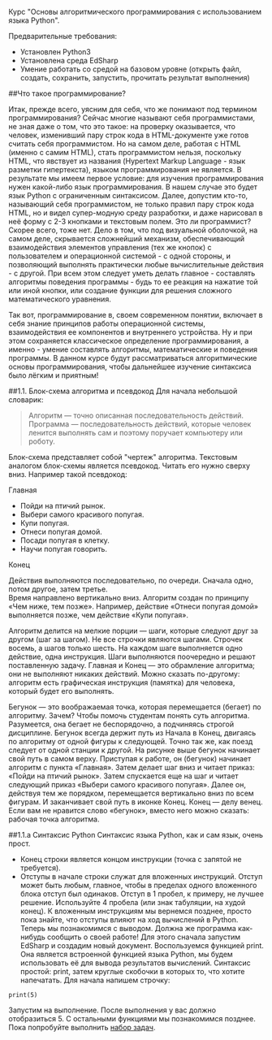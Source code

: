 Курс "Основы алгоритмического программирования с использованием языка Python".

Предварительные требования:

* Установлен Python3
* Установлена среда EdSharp
* Умение работать со средой на базовом уровне (открыть файл, создать, сохранить, запустить, прочитать результат выполнения)

##Что такое программирование?

Итак, прежде всего, уясним для себя, что же понимают под термином программирования? Сейчас многие называют себя программистами, не зная даже о том, что это такое: на проверку оказывается, что человек, изменивший пару строк кода в HTML-документе уже готов считать себя программистом. Но на самом деле, работая с HTML (именно с самим HTML), стать программистом нельзя, поскольку HTML, что явствует из названия (Hypertext Markup Language - язык разметки гипертекста), языком программирования не является.
В результате мы имеем первое условие: для изучения программирования нужен какой-либо язык программирования. В нашем случае это будет язык Python с ограниченным синтаксисом.
Далее, допустим кто-то, называющий себя программистом, не только правил пару строк кода HTML, но и видел супер-модную среду разработки, и даже нарисовал в неё форму с 2-3 кнопками и текстовым полем. Это ли программист? Скорее всего, тоже нет. Дело в том, что под визуальной оболочкой, на самом деле, скрывается сложнейший механизм, обеспечивающий взаимодействия элементов управления (тех же кнопок) с пользователем и операционной системой - с одной стороны, и позволяющий выполнять практически любые вычислительные действия - с другой. При всем этом следует уметь делать главное - составлять алгоритмы поведения программы - будь то ее реакция на нажатие той или иной кнопки, или создание функции для решения сложного математического уравнения.

Так вот, программирование в, своем современном понятии, включает в себя знание принципов работы операционной системы, взаимодействия ее компонентов и внутреннего устройства. Ну и при этом сохраняется классическое определение программирования, а именно - умение составлять алгоритмы, математические и поведения программы. В данном курсе будут рассматриваться алгоритмические основы программирования, чтобы дальнейшее изучение синтаксиса было лёгким и приятным!

##1.1. Блок-схема алгоритма и псевдокод
Для начала небольшой словарик:

> Алгоритм — точно описанная последовательность действий.      
> Программа — последовательность действий, которые человек ленится выполнять сам и поэтому поручает компьютеру или роботу.   

Блок-схема представляет собой "чертеж" алгоритма. Текстовым аналогом блок-схемы является псевдокод. Читать его нужно сверху вниз. Например такой псевдокод:

Главная

* Пойди на птичий рынок.
* Выбери самого красивого попугая.
* Купи попугая.
* Отнеси попугая домой.
* Посади попугая в клетку.
* Научи попугая говорить.

Конец

Действия выполняются последовательно, по очереди. Сначала одно, потом другое, затем третье.    
Время направлено вертикально вниз. Алгоритм создан по принципу «Чем ниже, тем позже». Например, действие «Отнеси попугая домой» выполняется позже, чем действие «Купи попугая». 

Алгоритм делится на мелкие порции — шаги, которые следуют друг за другом (шаг за шагом).
Не все строчки являются шагами. Строчек восемь, а шагов только шесть.
На каждом шаге выполняется одно действие, одна инструкция. Шаги выполняются поочередно и решают поставленную задачу. Главная и Конец — это обрамление алгоритма; они не выполняют никаких действий.
Можно сказать по-другому: алгоритм есть графическая инструкция (памятка) для человека, который будет его выполнять.

Бегунок — это воображаемая точка, которая перемещается (бегает) по алгоритму. Зачем? Чтобы помочь студентам понять суть алгоритма.
Разумеется, она бегает не беспорядочно, а подчиняясь строгой дисциплине. Бегунок всегда держит путь из Начала в Конец, двигаясь по алгоритму от одной фигуры к следующей. Точно так же, как поезд следует от одной станции к другой.
На рисунке выше бегунок начинает свой путь в самом верху. Приступая к работе, он (бегунок) начинает алгоритм с пункта «Главная». Затем делает шаг вниз и читает приказ: «Пойди на птичий рынок». Затем спускается еще на шаг и читает следующий приказ «Выбери самого красивого попугая». Далее он, действуя тем же порядком, перемещается вертикально вниз по всем фигурам. И заканчивает свой путь в иконке Конец. Конец — делу венец.
Если вам не нравится слово «бегунок», вместо него можно сказать: рабочая точка алгоритма.

##1.1.a Синтаксис Python
Синтаксис языка Python, как и сам язык, очень прост.

* Конец строки является концом инструкции (точка с запятой не требуется).
* Отступы в начале строки служат для вложенных инструкций. Отступ может быть любым, главное, чтобы в пределах одного вложенного блока отступ был одинаков. Отступ в 1 пробел, к примеру, не лучшее решение. Используйте 4 пробела (или знак табуляции, на худой конец).
К вложенным инструкциям мы вернемся позднее, просто пока знайте, что отступы влияют на ход вычислений в Python.
Теперь мы познакомимся с выводом. Должна же программа как-нибудь сообщить о своей работе!
Для этого сначала запустим  EdSharp и создадим новый документ. Воспользуемся функцией print. Она является встроенной функцией языка Python, мы будем использовать её для вывода результатов вычислений. Синтаксис простой: print, затем круглые скобочки в которых то, что хотите напечатать. Для начала напишем строчку:
```
print(5)
```
Запустим на выполнение. После выполнения у вас должно отобразиться 5. 
С остальными функциями мы познакомимся позднее. Пока попробуйте выполнить [набор задач](../../../tasks/p1/t1).